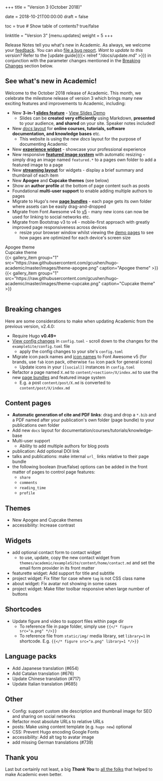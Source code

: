 +++
title = "Version 3 (October 2018)"

date = 2018-10-21T00:00:00
draft = false

toc = true  # Show table of contents? true/false

linktitle = "Version 3"
[menu.updates]
  weight = 5
+++

Release Notes tell you what's new in Academic. As always, we welcome your [feedback](https://github.com/gcushen/hugo-academic/issues). You can also [file a bug report](https://github.com/gcushen/hugo-academic/issues). *Want to update to this version?* Refer to the [update guide]({{< relref "/docs/update.md" >}}) in conjunction with the parameter changes mentioned in the [Breaking Changes](#breaking-changes) section below.

## See what's new in Academic!

Welcome to the October 2018 release of Academic. This month, we celebrate the milestone release of version 3 which brings many new exciting features and improvements to Academic, including:

- New **3-in-1 [slides feature](https://sourcethemes.com/academic/docs/managing-content/#create-slides)** - [View Slides Demo](https://themes.gohugo.io//theme/academic/slides/example-slides#/)
  - Slides can be **created very efficiently** using Markdown, **presented** to your audience, **and shared** on your site. Speaker notes included!
- New [*docs* layout](https://sourcethemes.com/academic/docs/managing-content/#create-a-course-or-documentation) for **online courses, tutorials, software documentation, and knowledge bases** etc.
  - This website is using the new *docs* layout for the purpose of documenting Academic
- New **[experience widget](https://themes.gohugo.io/theme/academic/#experience)** - showcase your professional experience
- New responsive **[featured image system](https://sourcethemes.com/academic/docs/managing-content/#featured-image)** with automatic resizing - simply drag an image named `featured.*` to a pages own folder to add a featured image to a page
- New **[streaming layout](https://themes.gohugo.io//theme/academic/#talks)** for widgets - display a brief summary and thumbnail of each item
- New **Apogee** and **Cupcake themes** (see below)
- Show an **author profile** at the bottom of page content such as posts
- Foundational **multi-user support** to enable adding multiple authors to pages
- Migrate to Hugo's new [**page bundles**](https://gohugo.io/content-management/page-bundles/) - each page gets its own folder where assets can be easily drag-and-dropped
- Migrate from Font Awesome v4 to [v5](https://fontawesome.com/icons?d=gallery) - many new icons can now be used for linking to social networks etc.
- Migrate from Bootstrap v3 to v4 - mobile-first approach with greatly improved page responsiveness across devices
  - resize your browser window whilst viewing the [demo pages](https://themes.gohugo.io/theme/academic/) to see how pages are optimized for each device's screen size

<div class="row">
  <div class="col-md-3">Apogee theme</div>
  <div class="col-md-3">Cupcake theme</div>
</div>
<div class="row">
  <div class="col-md-3">
    {{< gallery_item group="1" src="https://raw.githubusercontent.com/gcushen/hugo-academic/master/images/theme-apogee.png" caption="Apogee theme" >}}
  </div>
    <div class="col-md-3">
    {{< gallery_item group="1" src="https://raw.githubusercontent.com/gcushen/hugo-academic/master/images/theme-cupcake.png" caption="Cupcake theme" >}}
  </div>
</div>
<br>

## Breaking changes

Here are some considerations to make when updating Academic from the previous version, v2.4.0:

- Require Hugo **v0.49+**
- [View config changes](https://github.com/gcushen/hugo-academic/compare/v2.4.0...v3.0.0#files_bucket) in `config.toml` - scroll down to the changes for the `exampleSite/config.toml` file
  - apply the config changes to your site's `config.toml`
- Migrate icon pack names and [icon names](https://fontawesome.com/icons?d=gallery) to Font Awesome v5 (for brands, use `fab` icon pack, otherwise `fas` icon pack for general icons)
  - Update icons in your `[[social]]` instances in `config.toml`
- Refactor a page named `X.md` to `content/<section>/X/index.md` to use the new [page bundles](https://gohugo.io/content-management/page-bundles/) and featured image system
  - E.g. a post `content/post/X.md` is converted to `content/post/X/index.md`
  
## Content pages

- **Automatic generation of cite and PDF links**: drag and drop a `*.bib` and a PDF named after your publication's own folder (page bundle) to your publications own folder
- Add new `docs` layout for documentation/courses/tutorials/knowledge-base 
- Multi-user support
  - Ability to add multiple authors for blog posts  
- publication: Add optional DOI link
- talks and publications: make internal `url_` links relative to their page bundle 
- the following boolean (true/false) options can be added in the front matter of pages to control page features:
  - `share`
  - `comments`
  - `reading_time`
  - `profile`

## Themes

- New Apogee and Cupcake themes 
- accessibility: Increase contrast

## Widgets

- add optional contact form to contact widget
  - to use, update, copy the new contact widget from `themes/academic/exampleSite/content/home/contact.md` and set the email form provider in its front matter
- featurette widget: Add support for title and subtitle 
- project widget: Fix filter for case where `tag` is not CSS class name 
- about widget: Fix avatar not showing in some cases 
- project widget: Make filter toolbar responsive when large number of buttons

## Shortcodes

- Update figure and video to support files within page dir
  - To reference file in page folder, simply use `{{</* figure src="a.png" */>}}`
  - To reference file from `static/img/` media library, set `library=1` in shortcode. E.g. `{{</* figure src="a.png" library=1 */>}}`
  
## Language packs

- Add Japanese translation (#654) 
- Add Catalan translation (#676) 
- Update Chinese translation (#717) 
- Update Italian translation (#685) 

## Other

- Config: support custom site description and thumbnail image for SEO and sharing on social networks
- Refactor most absolute URLs to relative URLs 
- posts: Make using content template (e.g. `hugo new`) optional 
- CSS: Prevent Hugo encoding Google Fonts
- accessibility: Add alt tag to avatar image 
- add missing German translations (#739) 

## Thank you

Last but certainly not least, a big **_Thank You_** to [all the folks](https://github.com/gcushen/hugo-academic/graphs/contributors) that helped to make Academic even better.
